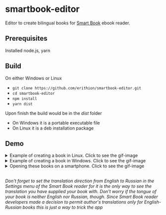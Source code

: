 # smartbook-editor
Editor to create bilingual books for [Smart Book](https://play.google.com/store/apps/details?id=com.kursx.smartbook&hl=en_US) ebook reader.

## Prerequisites
Installed node.js, yarn

## Build
On either Windows or Linux

* `git clone https://github.com/erithion/smartbook-editor.git`
* `cd smartbook-editor`
* `npm install`
* `yarn dist`

Upon finish the build would be in the _dist_ folder
* On Windows it is a portable executable file
* On Linux it is a deb installation package

## Demo
<details>
 <summary>Example of creating a book in Linux. Click to see the gif-image</summary>
  
![Smartbook-Editor in Ubuntu Linux](https://github.com/erithion/smartbook-editor/raw/master/doc/book_editing_lin.gif "Smartbook-Editor in Linux Ubuntu")
</details>

<details>
 <summary>Example of creating a book in Windows. Click to see the gif-image</summary>
  
![Smartbook-Editor in Windows 10](https://github.com/erithion/smartbook-editor/raw/master/doc/book_editing_win.gif "Smartbook-Editor in Windows 10")
</details>


<details>
 <summary>Opening these books on a smartphone. Click to see the gif-image</summary>
  
  <img src="https://github.com/erithion/smartbook-editor/raw/master/doc/books_on_device.gif" width="296" height="526">
</details>
<br />

_Don't forget to set the translation direction from English to Russian in the Settings menu of the Smart Book reader for it is the only way to see the translation you have supplied your book with. Don't worry if the tongue of your book is neither English nor Russian, though. Since Smart Book reader developers made a decision to permit author's translations only for English-Russian books this is just a way to trick the app_
